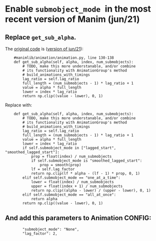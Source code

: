 # Enable `submobject_mode `in the most recent version of Manim (jun/21)

## Replace `get_sub_alpha`.

The [original code](https://github.com/3b1b/manim/blob/41792fdb5f9578c7e49455e19416b8474f29f2a8/manimlib/animation/animation.py#L130) is ([version of jun/21](https://github.com/3b1b/manim/tree/41792fdb5f9578c7e49455e19416b8474f29f2a8)):

```python3
    #manimlib/animation/animation.py, line 130-138
    def get_sub_alpha(self, alpha, index, num_submobjects):
        # TODO, make this more understanable, and/or combine
        # its functionality with AnimationGroup's method
        # build_animations_with_timings
        lag_ratio = self.lag_ratio
        full_length = (num_submobjects - 1) * lag_ratio + 1
        value = alpha * full_length
        lower = index * lag_ratio
        return np.clip((value - lower), 0, 1)
```

Replace with:

```python3
    def get_sub_alpha(self, alpha, index, num_submobjects):
        # TODO, make this more understanable, and/or combine
        # its functionality with AnimationGroup's method
        # build_animations_with_timings
        lag_ratio = self.lag_ratio
        full_length = (num_submobjects - 1) * lag_ratio + 1
        value = alpha * full_length
        lower = index * lag_ratio
        if self.submobject_mode in ["lagged_start", "smoothed_lagged_start"]:
            prop = float(index) / num_submobjects
            if self.submobject_mode is "smoothed_lagged_start":
                prop = smooth(prop)
            lf = self.lag_factor
            return np.clip(lf * alpha - (lf - 1) * prop, 0, 1)
        elif self.submobject_mode == "one_at_a_time":
            lower = float(index) / num_submobjects
            upper = float(index + 1) / num_submobjects
            return np.clip((alpha - lower) / (upper - lower), 0, 1)
        elif self.submobject_mode == "all_at_once":
            return alpha
        return np.clip((value - lower), 0, 1)
```

## And add this parameters to Animation CONFIG:

```python3
        "submobject_mode": "None",
        "lag_factor": 2,
```
